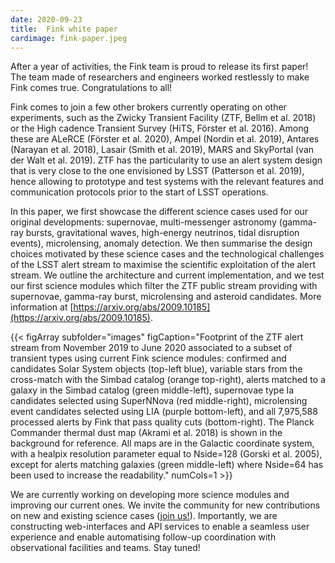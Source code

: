 ```yaml
---
date: 2020-09-23
title:  Fink white paper
cardimage: fink-paper.jpeg
---
```


After a year of activities, the Fink team is proud to release its first paper! The team made of researchers and engineers worked restlessly to make Fink comes true. Congratulations to all!
<!--more-->

Fink comes to join a few other brokers currently operating on other experiments, such as the Zwicky Transient Facility (ZTF, Bellm et al. 2018) or the High cadence Transient Survey (HiTS, Förster et al. 2016). Among these are ALeRCE (Förster et al. 2020), Ampel (Nordin et al. 2019), Antares (Narayan et al. 2018), Lasair (Smith et al. 2019), MARS and SkyPortal (van der Walt et al. 2019). ZTF has the particularity to use an alert system design that is very close to the one envisioned by LSST (Patterson et al. 2019), hence allowing to prototype and test systems with the relevant features and communication protocols prior to the start of LSST operations. 

In this paper, we first showcase the different science cases used for our original developments: supernovae, multi-messenger astronomy (gamma-ray bursts, gravitational waves, high-energy neutrinos, tidal disruption events), microlensing, anomaly detection. We then summarise the design choices motivated by these science cases and the technological challenges of the LSST alert stream to maximise the scientific exploitation of the alert stream. We outline the architecture and current implementation, and we test our first science modules which filter the ZTF public stream providing with supernovae, gamma-ray burst, microlensing and asteroid candidates. More information at [https://arxiv.org/abs/2009.10185](https://arxiv.org/abs/2009.10185).

{{< figArray subfolder="images" figCaption="Footprint of the ZTF alert stream from November 2019 to June 2020 associated to a subset of transient types using current Fink science modules: confirmed and candidates Solar System objects (top-left blue), variable stars from the cross-match with the Simbad catalog (orange top-right), alerts matched to a galaxy in the Simbad catalog (green middle-left), supernovae type Ia candidates selected using SuperNNova (red middle-right), microlensing event candidates selected using LIA (purple bottom-left), and all 7,975,588 processed alerts by Fink that pass quality cuts (bottom-right). The Planck Commander thermal dust map (Akrami et al. 2018) is shown in the background for reference. All maps are in the Galactic coordinate system, with a healpix resolution parameter equal to Nside=128 (Gorski et al. 2005), except for alerts matching galaxies (green middle-left) where Nside=64 has been used to increase the readability." numCols=1 >}}

We are currently working on developing more science modules and improving our current ones. We invite the community for new contributions on new and existing science cases ([join us!](https://fink-broker.org/joining.html)). Importantly, we are constructing web-interfaces and API services to enable a seamless user experience and enable automatising follow-up coordination with observational facilities and teams. Stay tuned!
